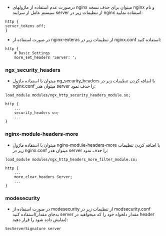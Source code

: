 * درصورت عدم استفاده از ماژول­های nginx می­توان برای حذف نسخه nginx و نام سیستم عامل از سرایند server از تنظیمات زیر در nginx استفاده نمایید:

```config
http {
server_tokens off;
}
```
* در صورت استفاده از nginx-exteras از تنظیمات زیر در nginx.conf استفاده کنید:
```config
http {
    # Basic Settings
    more_set_headers 'Server: ';
```

### ngx_security_headers
* می­توان با استفاده  ماژول ng_security_headers با اضافه کردن تنظیمات زیر در nginx.conf می­توان هدر server را حذف نمود:
```config
load_module modules/ngx_http_security_headers_module.so;

http {
    ...
    security_headers on;
    ...
}
```
### nginx-module-headers-more
* می­توان با استفاده  ماژول nginx-module-headers-more با اضافه کردن تنظیمات زیر در nginx.conf می­توان هدر server را حذف نمود:
```config
load_module modules/ngx_http_headers_more_filter_module.so;

http {
    ...
    more_clear_headers Server;
    ...
}
```
### modesecurity
* در صورت استفاده از modesecurity  از تنظیمات زیر در modsecurity.conf استفاده کنید(به‌جای مقدار server مقدار دلخواه خود را که می­خواهید در header نمایش داده شود را قرار دهید):
```config
SecServerSignature server
```
